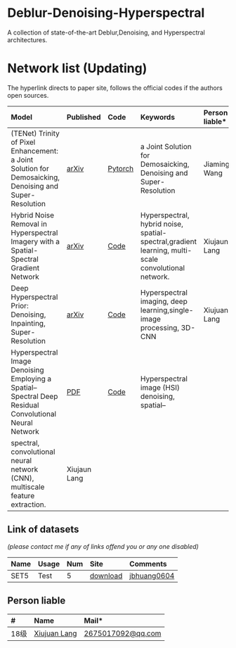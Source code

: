 # Deblur-Denoising-Hyperspectral
A collection of state-of-the-art Deblur,Denoising, and Hyperspectral architectures.

# Network list (Updating)
The hyperlink directs to paper site, follows the official codes if the authors open sources.

|Model |Published |Code|Keywords|Person liable*|
|:-----|:---------|:-----|:-------|:-------|
|(TENet) Trinity of Pixel Enhancement: a Joint Solution for Demosaicking, Denoising and Super-Resolution| [arXiv](https://arxiv.org/pdf/1905.02538.pdf)|[Pytorch](https://github.com/guochengqian/TENet)| a Joint Solution for Demosaicking, Denoising and Super-Resolution | Jiaming Wang|
|Hybrid Noise Removal in Hyperspectral Imagery with a Spatial-Spectral Gradient Network| [arXiv](https://arxiv.org/ftp/arxiv/papers/1810/1810.00495.pdf)|[Code](https://github.com/WHUQZhang/SSGN)|Hyperspectral, hybrid noise, spatial-spectral,gradient learning, multi-scale convolutional network.|Xiujaun Lang|
|Deep Hyperspectral Prior: Denoising, Inpainting, Super-Resolution| [arXiv](https://arxiv.org/ftp/arxiv/papers/1902/1902.00301.pdf)| [Code](https://github.com/acecreamu/deep-hs-prior)| Hyperspectral imaging, deep learning,single-image processing, 3D-CNN|Xiujuan Lang|
|Hyperspectral Image Denoising Employing a Spatial–Spectral Deep Residual Convolutional Neural Network| [PDF](http://sci-hub.tw/10.1109/TGRS.2018.2865197)|[Code](https://github.com/WHUQZhang/HSID-CNN)|Hyperspectral image (HSI) denoising, spatial–
spectral, convolutional neural network (CNN), multiscale feature extraction.|Xiujaun Lang|
## Link of datasets
*(please contact me if any of links offend you or any one disabled)*

|Name|Usage|Num|Site|Comments|
|:---|:----|:----|:---|:-----|
|SET5|Test|5|[download](https://uofi.box.com/shared/static/kfahv87nfe8ax910l85dksyl2q212voc.zip)|[jbhuang0604](https://github.com/jbhuang0604/SelfExSR)|


## Person liable
|#|Name |Mail* |
|:-----|:----- |:-----|
|18级|[Xiujuan Lang](https://github.com/langxiujuan)|2675017092@qq.com|
